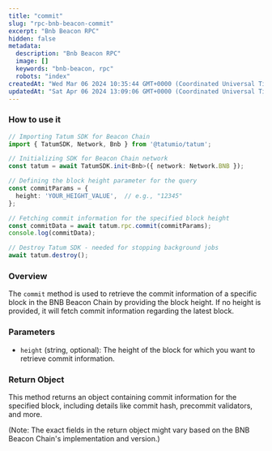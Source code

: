 ```yaml
---
title: "commit"
slug: "rpc-bnb-beacon-commit"
excerpt: "Bnb Beacon RPC"
hidden: false
metadata: 
  description: "Bnb Beacon RPC"
  image: []
  keywords: "bnb-beacon, rpc"
  robots: "index"
createdAt: "Wed Mar 06 2024 10:35:44 GMT+0000 (Coordinated Universal Time)"
updatedAt: "Sat Apr 06 2024 13:09:06 GMT+0000 (Coordinated Universal Time)"
---
```




### How to use it

```typescript
// Importing Tatum SDK for Beacon Chain
import { TatumSDK, Network, Bnb } from '@tatumio/tatum';

// Initializing SDK for Beacon Chain network
const tatum = await TatumSDK.init<Bnb>({ network: Network.BNB });

// Defining the block height parameter for the query
const commitParams = {
  height: 'YOUR_HEIGHT_VALUE',  // e.g., "12345"
};

// Fetching commit information for the specified block height
const commitData = await tatum.rpc.commit(commitParams);
console.log(commitData);

// Destroy Tatum SDK - needed for stopping background jobs
await tatum.destroy();
```

### Overview

The `commit` method is used to retrieve the commit information of a specific block in the BNB Beacon Chain by providing the block height. If no height is provided, it will fetch commit information regarding the latest block.

### Parameters

- `height` (string, optional): The height of the block for which you want to retrieve commit information.

### Return Object

This method returns an object containing commit information for the specified block, including details like commit hash, precommit validators, and more. 

(Note: The exact fields in the return object might vary based on the BNB Beacon Chain's implementation and version.)
